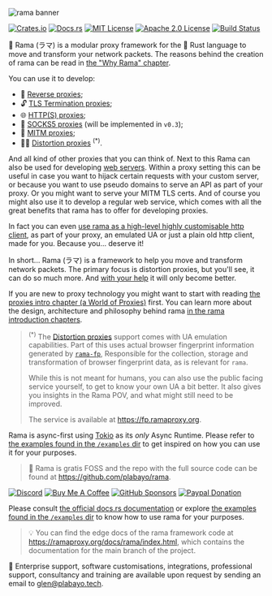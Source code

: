 ![rama banner](https://raw.githubusercontent.com/plabayo/rama/main/docs/img/rama_banner.jpeg)

[![Crates.io][crates-badge]][crates-url]
[![Docs.rs][docs-badge]][docs-url]
[![MIT License][license-mit-badge]][license-mit-url]
[![Apache 2.0 License][license-apache-badge]][license-apache-url]
[![Build Status][actions-badge]][actions-url]

[crates-badge]: https://img.shields.io/crates/v/rama.svg
[crates-url]: https://crates.io/crates/rama
[docs-badge]: https://img.shields.io/docsrs/rama/latest
[docs-url]: https://docs.rs/rama/latest/rama/index.html
[license-mit-badge]: https://img.shields.io/badge/license-MIT-blue.svg
[license-mit-url]: https://github.com/plabayo/rama/blob/main/LICENSE-MIT
[license-apache-badge]: https://img.shields.io/badge/license-APACHE-blue.svg
[license-apache-url]: https://github.com/plabayo/rama/blob/main/LICENSE-APACHE
[actions-badge]: https://github.com/plabayo/rama/workflows/CI/badge.svg
[actions-url]: https://github.com/plabayo/rama/actions

[discord-badge]: https://img.shields.io/badge/Discord-%235865F2.svg?style=for-the-badge&logo=discord&logoColor=white
[discord-url]: https://discord.gg/29EetaSYCD
[bmac-badge]: https://img.shields.io/badge/Buy%20Me%20a%20Coffee-ffdd00?style=for-the-badge&logo=buy-me-a-coffee&logoColor=black
[bmac-url]: https://www.buymeacoffee.com/plabayo
[ghs-badge]: https://img.shields.io/badge/sponsor-30363D?style=for-the-badge&logo=GitHub-Sponsors&logoColor=#EA4AAA
[ghs-url]: https://github.com/sponsors/plabayo
[paypal-badge]: https://img.shields.io/badge/paypal-contribution?style=for-the-badge&color=blue
[paypal-url]: https://www.paypal.com/donate/?hosted_button_id=P3KCGT2ACBVFE

🦙 Rama (ラマ) is a modular proxy framework for the 🦀 Rust language to move and transform your network packets.
The reasons behind the creation of rama can be read in [the "Why Rama" chapter](./why_rama.md).

You can use it to develop:

- 🚦 [Reverse proxies](https://ramaproxy.org/book/proxies/reverse);
- 🔓 [TLS Termination proxies](https://ramaproxy.org/book/proxies/tls);
- 🌐 [HTTP(S) proxies](https://ramaproxy.org/book/proxies/http);
- 🧦 [SOCKS5 proxies](https://ramaproxy.org/book/proxies/socks5) (will be implemented in `v0.3`);
- 🔎 [MITM proxies](https://ramaproxy.org/book/proxies/mitm);
- 🕵️‍♀️ [Distortion proxies](https://ramaproxy.org/book/proxies/distort) <sup>(\*)</sup>.

And all kind of other proxies that you can think of. Next to this Rama can also be used
for developing [web servers](https://ramaproxy.org/book/web_servers.html). Within a proxy setting this can be useful
in case you want to hijack certain requests with your custom server, or because you want to use pseudo domains
to serve an API as part of your proxy. Or you might want to serve your MITM TLS certs. And of course you might also
use it to develop a regular web service, which comes with all the great benefits that rama has to offer for developing proxies.

In fact you can even
[use rama as a high-level highly customisable http client](https://github.com/plabayo/rama/tree/main/examples/http_high_level_client.rs),
as part of your proxy, an emulated UA or just a plain old http client, made for you. Because you... deserve it!

In short... Rama (ラマ) is a framework to help you move and transform network packets. The primary
focus is distortion proxies, but you'll see, it can do so much more. And [with your help](./crate.md) it will only become better.

If you are new to proxy technology you might want to start with reading [the proxies intro chapter (a World of Proxies)](./proxies/intro.md) first. You can learn more about the design, architecture and philosophy behind rama
[in the rama introduction chapters](./intro.md).

> <sup>(\*)</sup> The [Distortion proxies](https://ramaproxy.org/book/proxies/distort) support
> comes with UA emulation capabilities. Part of this uses actual browser fingerprint information
> generated by [`rama-fp`](https://github.com/plabayo/rama/tree/main/rama-fp), Responsible for the collection, storage and transformation
> of browser fingerprint data, as is relevant for `rama`.
>
> While this is not meant for humans, you can also use the public facing service yourself,
> to get to know your own UA a bit better. It also gives you insights in the Rama POV,
> and what might still need to be improved.
>
> The service is available at <https://fp.ramaproxy.org>.

Rama is async-first using [Tokio](https://tokio.rs/) as its _only_ Async Runtime.
Please refer to [the examples found in the `/examples` dir](https://github.com/plabayo/rama/tree/main/examples)
to get inspired on how you can use it for your purposes.

> 🫶 Rama is gratis FOSS and the repo with the full source code can be found
> at <https://github.com/plabayo/rama>.

[![Discord][discord-badge]][discord-url]
[![Buy Me A Coffee][bmac-badge]][bmac-url]
[![GitHub Sponsors][ghs-badge]][ghs-url]
[![Paypal Donation][paypal-badge]][paypal-url]

Please consult [the official docs.rs documentation][docs-url] or explore
[the examples found in the `/examples` dir](https://github.com/plabayo/rama/tree/main/examples)
to know how to use rama for your purposes.

> 💡 You can find the edge docs of the rama framework code at <https://ramaproxy.org/docs/rama/index.html>,
> which contains the documentation for the main branch of the project.

🤝 Enterprise support, software customisations, integrations, professional support, consultancy and training are available upon request by sending an email to [glen@plabayo.tech](mailto:glen@plabayo.tech).